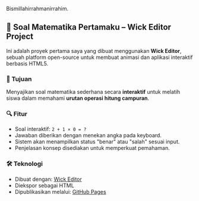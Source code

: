 Bismillahirrahmanirrahim.

## 📘 Soal Matematika Pertamaku – Wick Editor Project

Ini adalah proyek pertama saya yang dibuat menggunakan **Wick Editor**, sebuah platform open-source untuk membuat animasi dan aplikasi interaktif berbasis HTML5.

### 🎯 Tujuan

Menyajikan soal matematika sederhana secara **interaktif** untuk melatih siswa dalam memahami **urutan operasi hitung campuran**.

### 🔍 Fitur

* Soal interaktif: `2 + 1 × 0 = ?`
* Jawaban diberikan dengan menekan angka pada keyboard.
* Sistem akan menampilkan status "benar" atau "salah" sesuai input.
* Penjelasan konsep disediakan untuk memperkuat pemahaman.

### 🛠️ Teknologi

* Dibuat dengan: [Wick Editor](https://www.wickeditor.com/)
* Diekspor sebagai HTML
* Dipublikasikan melalui: [GitHub Pages](https://teknoalif.github.io/wickeditor-aplikasi-matematika-pertamaku/)

